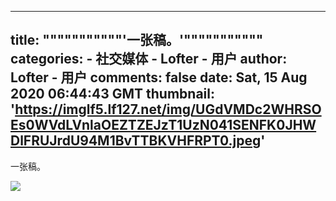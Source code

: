 
---
title: """""""""""'一张稿。'"""""""""""
categories: 
    - 社交媒体
    - Lofter - 用户
author: Lofter - 用户
comments: false
date: Sat, 15 Aug 2020 06:44:43 GMT
thumbnail: 'https://imglf5.lf127.net/img/UGdVMDc2WHRSOEs0WVdLVnlaOEZTZEJzT1UzN041SENFK0JHWDlFRUJrdU94M1BvTTBKVHFRPT0.jpeg'
---

<div>   
<p>一张稿。</p><p><img src="https://imglf5.lf127.net/img/UGdVMDc2WHRSOEs0WVdLVnlaOEZTZEJzT1UzN041SENFK0JHWDlFRUJrdU94M1BvTTBKVHFRPT0.jpeg" referrerpolicy="no-referrer"></p>  
</div>
            